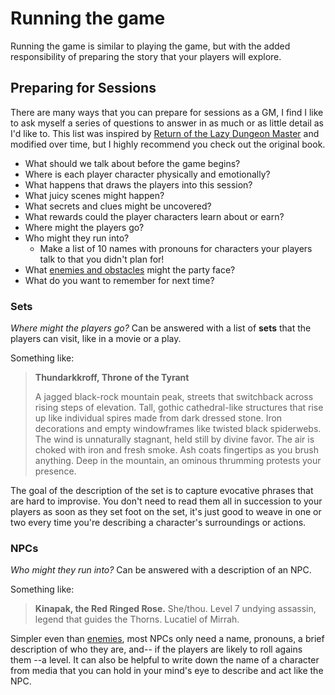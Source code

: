 # Running the game

Running the game is similar to playing the game, but with the added responsibility of preparing the story that your players will explore.

## Preparing for Sessions

There are many ways that you can prepare for sessions as a GM, I find I like to ask myself a series of questions to answer in as much or as little detail as I'd like to. This list was inspired by [Return of the Lazy Dungeon Master](https://shop.slyflourish.com/products/return-of-the-lazy-dungeon-master) and modified over time, but I highly recommend you check out the original book.

* What should we talk about before the game begins?
* Where is each player character physically and emotionally?
* What happens that draws the players into this session?
* What juicy scenes might happen?
* What secrets and clues might be uncovered?
* What rewards could the player characters learn about or earn?
* Where might the players go?
* Who might they run into?
	* Make a list of 10 names with pronouns for characters your players talk to that you didn't plan for!
* What [enemies and obstacles](../running_the_game/enemies_and_obstacles.md) might the party face?
* What do you want to remember for next time?

### Sets

_Where might the players go?_ Can be answered with a list of **sets** that the players can visit, like in a movie or a play.

Something like:

> **Thundarkkroff, Throne of the Tyrant**
>
>A jagged black-rock mountain peak, streets that switchback across rising steps of elevation. Tall, gothic cathedral-like structures that rise up like individual spires made from dark dressed stone. Iron decorations and empty windowframes like twisted black spiderwebs. The wind is unnaturally stagnant, held still by divine favor. The air is choked with iron and fresh smoke. Ash coats fingertips as you brush anything. Deep in the mountain, an ominous thrumming protests your presence.

The goal of the description of the set is to capture evocative phrases that are hard to improvise. You don't need to read them all in succession to your players as soon as they set foot on the set, it's just good to weave in one or two every time you're describing a character's surroundings or actions.

### NPCs

_Who might they run into?_ Can be answered with a description of an NPC.

Something like:

> **Kinapak, the Red Ringed Rose.** She/thou. Level 7 undying assassin, legend that guides the Thorns. Lucatiel of Mirrah.

Simpler even than [enemies](../running_the_game/enemies_and_obstacles.md), most NPCs only need a name, pronouns, a brief description of who they are, and-- if the players are likely to roll agains them --a level. It can also be helpful to write down the name of a character from media that you can hold in your mind's eye to describe and act like the NPC.